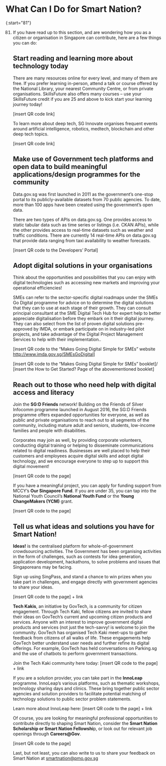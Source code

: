 # What Can I Do for Smart Nation?

{:start="81"}

81. If you have read up to this section, and are wondering how you as a citizen or organisation in Singapore can contribute, here are a few things you can do:

    ## **S**tart reading and learning more about technology today

    There are many resources online for every level, and many of them are free. If you prefer learning in-person, attend a talk or course offered by the National Library, your nearest Community Centre, or from private organisations. SkillsFuture also offers many courses – use your SkillsFuture credit if you are 25 and above to kick start your learning journey today!

    [insert QR code link]

    To learn more about deep tech, SG Innovate organises frequent events around artificial intelligence, robotics, medtech, blockchain and other deep tech topics.

    [insert QR code link]

    ## **M**ake use of Government tech platforms and open data to build meaningful applications/design programmes for the community

    Data.gov.sg was first launched in 2011 as the government’s one-stop portal to its publicly-available datasets from 70 public agencies. To date, more than 100 apps have been created using the government’s open data.

    There are two types of APIs on data.gov.sg. One provides access to static tabular data such as time series or listings (i.e. CKAN APIs), while the other provides access to real-time datasets such as weather and traffic conditions. There are currently 14 real-time APIs on data.gov.sg that provide data ranging from taxi availability to weather forecasts.

    [insert QR code to the Developers’ Portal]

    ## **A**dopt digital solutions in your organisations
    
    Think about the opportunities and possibilities that you can enjoy with digital technologies such as accessing new markets and improving your operational efficiencies!

    SMEs can refer to the sector-specific digital roadmaps under the SMEs Go Digital programme for advice on to determine the digital solutions that they can to use at each stage of their growth.  They can consult principal consultant at the SME Digital Tech Hub for expert help to better appreciate digitalisation before they embark on it their digital journey.  They can also select from the list of proven digital solutions pre-approved by IMDA, or embark participate on in industry-led pilot projects, and take advantage of the Digital Project Management Services to help with their implementation..

    [insert QR code to the “Makes Going Digital Simple for SMEs” website
    http://www.imda.gov.sg/SMEsGoDigital]

    [insert QR code to the “Makes Going Digital Simple for SMEs” booklet]/
    [insert the How to Get Started? Page of the abovementioned booklet] 

    ## **R**each out to those who need help with digital access and literacy

    Join the **SG:D Friends** network! Building on the Friends of Silver Infocomm programme launched in August 2016, the SG:D Friends programme offers expanded opportunities for everyone, as well as public and private organisations to reach out to all segments of the community, including mature adult and seniors, students, low-income families and people with disabilities.

    Corporates may join as well, by providing corporate volunteers, conducting digital training or helping to disseminate communications related to digital readiness. Businesses are well placed to help their customers and employees acquire digital skills and adopt digital technology, and we encourage everyone to step up to support this digital movement!

    [insert QR code to the page]


    If you have a meaningful project, you can apply for funding support from MCCY’s **Our Singapore Fund**. If you are under 35, you can tap into the National Youth Council’s **National Youth Fund** or the **Young ChangeMakers (YCM)** grant.

    [insert QR code to the page]

    ## **T**ell us what ideas and solutions you have for Smart Nation!

    **Ideas!** is the centralised platform for whole-of-government crowdsourcing activities. The Government has been organising activities in the form of challenges, such as contests for idea generation, application development, hackathons, to solve problems and issues that Singaporeans may be facing.

    Sign up using SingPass, and stand a chance to win prizes when you take part in challenges, and engage directly with government agencies to share your ideas.

    [insert QR code to the page] + link

    **Tech Kakis**, an initiative by GovTech, is a community for citizen engagement. Through Tech
    Kaki, fellow citizens are invited to share their ideas on GovTech’s current and upcoming citizen
    products and services. Anyone with an interest to improve government digital products and
    services (not just the tech-savvy! is welcome to join the community. GovTech has organised Tech Kaki meet-ups to gather feedback from citizens of all walks of life. These engagements help GovTech better understand user needs and further refine its digital offerings. For example, GovTech has held conversations on Parking.sg and the use of chatbots to perform government transactions.

    Join the Tech Kaki community here today:
    [insert QR code to the page] + link

    If you are a solution provider, you can take part in the **InnoLeap** programme. InnoLeap’s various platforms, such as thematic workshops, technology sharing days and clinics. These bring together public sector agencies and solution providers to facilitate potential matching of technology solutions to public sector problem statements.

    Learn more about InnoLeap here:	
    [insert QR code to the page] + link

    Of course, you are looking for meaningful professional opportunities to contribute directly to shaping Smart Nation, consider the **Smart Nation Scholarship or Smart Nation Fellowshi**p, or look out for relevant job openings through **Careers@Gov**.

    [insert QR code to the page]

    Last, but not least, you can also write to us to share your feedback on Smart Nation at smartnation@pmo.gov.sg 